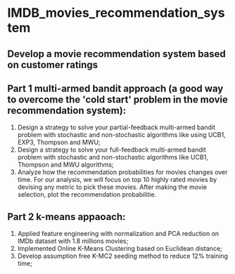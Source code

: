 # IMDB_movies_recommendation_system

## Develop a movie recommendation system based on customer ratings 

## Part 1 multi-armed bandit approach (a good way to overcome the 'cold start' problem in the movie recommendation system):
1. Design a strategy to solve your partial-feedback multi-armed bandit problem with stochastic and non-stochastic algorithms like using UCB1, EXP3, Thompson and MWU;
2. Design a strategy to solve your full-feedback multi-armed bandit problem with stochastic and non-stochastic algorithms like UCB1, Thompson and MWU algorithms;
3. Analyze how the recommendation probabilities for movies changes over time. For our analysis, we will focus on top 10 highly rated movies by devising any metric to pick these movies. After making the movie selection, plot the recommendation probabilitie.

## Part 2 k-means appaoach:
1. Applied feature engineering with normalization and PCA reduction on IMDb dataset with 1.8 millions movies;
2. Implemented Online K-Means Clustering based on Euclidean distance;
3. Develop assumption free K-MC2 seeding method to reduce 12% training time;
